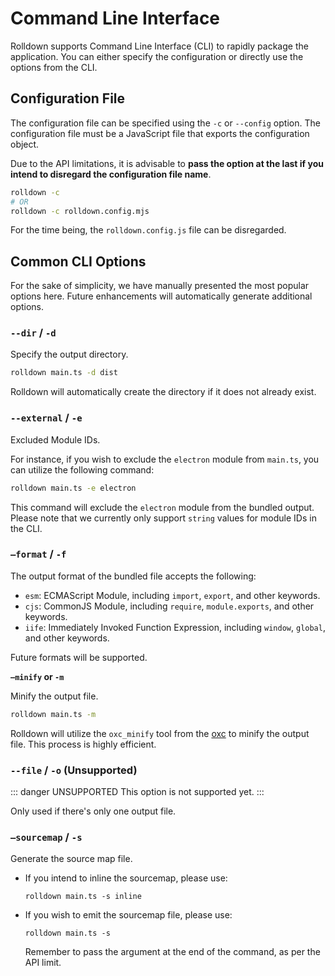 # Command Line Interface

Rolldown supports Command Line Interface (CLI) to rapidly package the application. You can either specify the configuration or directly use the options from the CLI.

## Configuration File

The configuration file can be specified using the `-c` or `--config` option. The configuration file must be a JavaScript file that exports the configuration object.

Due to the API limitations, it is advisable to **pass the option at the last if you intend to disregard the configuration file name**.

```sh
rolldown -c
# OR
rolldown -c rolldown.config.mjs
```

For the time being, the `rolldown.config.js` file can be disregarded.

## Common CLI Options

For the sake of simplicity, we have manually presented the most popular options here. Future enhancements will automatically generate additional options.

### `--dir` / `-d`

Specify the output directory.

```sh
rolldown main.ts -d dist
```

Rolldown will automatically create the directory if it does not already exist.

### `--external` / `-e`

Excluded Module IDs.

For instance, if you wish to exclude the `electron` module from `main.ts`, you can utilize the following command:

```sh
rolldown main.ts -e electron
```

This command will exclude the `electron` module from the bundled output. Please note that we currently only support `string` values for module IDs in the CLI.

### `—format` / `-f`

The output format of the bundled file accepts the following:

- `esm`: ECMAScript Module, including `import`, `export`, and other keywords.
- `cjs`: CommonJS Module, including `require`, `module.exports`, and other keywords.
- `iife`: Immediately Invoked Function Expression, including `window`, `global`, and other keywords.

Future formats will be supported.

**`—minify` or `-m`**

Minify the output file.

```sh
rolldown main.ts -m
```

Rolldown will utilize the `oxc_minify` tool from the [oxc](https://oxc.rs/docs/contribute/minifier.html) to minify the output file. This process is highly efficient.

### `--file` / `-o` (Unsupported)

::: danger UNSUPPORTED
This option is not supported yet.
:::

Only used if there's only one output file.

### `—sourcemap` / `-s`

Generate the source map file.

- If you intend to inline the sourcemap, please use:
   ```shell
   rolldown main.ts -s inline
   ```
- If you wish to emit the sourcemap file, please use:
   ```shell
   rolldown main.ts -s
   ```
   Remember to pass the argument at the end of the command, as per the API limit.
